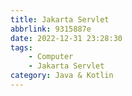 ```yaml
---
title: Jakarta Servlet
abbrlink: 9315887e
date: 2022-12-31 23:28:30
tags:
    - Computer
    - Jakarta Servlet
category: Java & Kotlin
---
```

